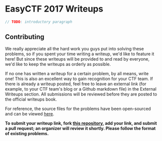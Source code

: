 # EasyCTF 2017 Writeups

```java
// TODO: introductory paragraph
```

## Contributing

We really appreciate all the hard work you guys put into solving these problems, so if you spent your time writing a writeup, we'd like to feature it here! But since these writeups will be provided to and read by everyone, we'd like to keep the writeups as orderly as possible.

If no one has written a writeup for a certain problem, by all means, write one! This is also an excellent way to gain recognition for your CTF team. If there is already a writeup posted, feel free to leave an external link \(for example, to your CTF team's blog or a Github markdown file\) in the External Writeups section. All submissions will be reviewed before they are posted to the official writeups book.

For reference, the source files for the problems have been open-sourced and can be viewed [here](https://github.com/EasyCTF/easyctf-2017-problems).

**To submit your writeup link, fork **[**this repository**](https://github.com/EasyCTF/easyctf-2017-writeups)**, add your link, and submit a pull request; an organizer will review it shortly. Please follow the format of existing problems.**

